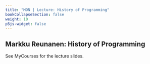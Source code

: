 ```yaml
---
title: "MON | Lecture: History of Programming"
bookCollapseSection: false
weight: 10
p5js-widget: false
---
```


## Markku Reunanen: History of Programming

See MyCourses for the lecture slides.
